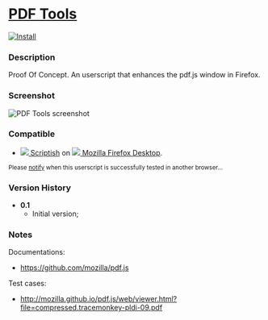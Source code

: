 # [PDF Tools](https://github.com/jerone/UserScripts/tree/master/PDF_Tools)

[![Install](https://raw.github.com/jerone/UserScripts/master/_resources/Install-button.jpg)](https://github.com/jerone/UserScripts/raw/master/PDF_Tools/PDF_Tools.user.js)

### Description

Proof Of Concept.
An userscript that enhances the pdf.js window in Firefox.

### Screenshot

![PDF Tools screenshot](https://github.com/jerone/UserScripts/raw/master/PDF_Tools/screenshot.jpg)

### Compatible

* [![](https://raw.github.com/jerone/UserScripts/master/_resources/Scriptish.png) Scriptish](https://addons.mozilla.org/firefox/addon/scriptish/) on [![](https://raw.github.com/jerone/UserScripts/master/_resources/Firefox.png) Mozilla Firefox Desktop](http://www.mozilla.org/en-US/firefox/fx/#desktop).

<sub>Please [notify](https://github.com/jerone/UserScripts/issues/new?title=Userscript%20%3Cname%3E%20%28%3Cversion%3E%29%20also%20works%20in%20%3Cbrowser%3E%20on%20%3Cdesktop/device%3E) when this userscript is successfully tested in another browser...</sub>

### Version History

* **0.1**
    * Initial version;

### Notes

Documentations:

- https://github.com/mozilla/pdf.js

Test cases:

- http://mozilla.github.io/pdf.js/web/viewer.html?file=compressed.tracemonkey-pldi-09.pdf
